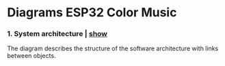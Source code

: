 # Diagrams ESP32 Color Music

### 1. System architecture | <a href="https://app.diagrams.net/#Uhttps%3A%2F%2Fraw.githubusercontent.com%2FArthurKoba%2Fesp32-color-music%2Fmaster%2Fdocs%2Fdiagrams%2Fsystem-architecture.drawio" target="_blank" rel="noreferrer noopener">show</a>
The diagram describes the structure of the software architecture with links between objects.

